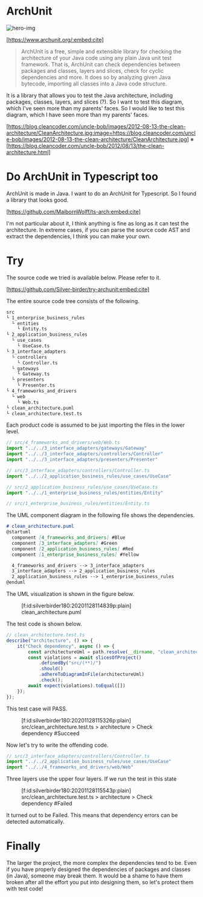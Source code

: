 <!-- 
title: archUnit
date: 2020-12-01T22:43:36+09:00
draft: false
description: description
-->
# ArchUnit

![hero-img](https://res.cloudinary.com/silverbirder/image/upload/v1588513402/micro-frontends-sample-code/micro_frontends_sample.jpg)

[https://www.archunit.org/:embed:cite]

> ArchUnit is a free, simple and extensible library for checking the architecture of your Java code using any plain Java unit test framework. That is, ArchUnit can check dependencies between packages and classes, layers and slices, check for cyclic dependencies and more. It does so by analyzing given Java bytecode, importing all classes into a Java code structure.

It is a library that allows you to test the Java architecture, including packages, classes, layers, and slices (?). So I want to test this diagram, which I've seen more than my parents' faces.
So I would like to test this diagram, which I have seen more than my parents' faces.

[https://blog.cleancoder.com/uncle-bob/images/2012-08-13-the-clean-architecture/CleanArchitecture.jpg:image=https://blog.cleancoder.com/uncle-bob/images/2012-08-13-the-clean-architecture/CleanArchitecture.jpg]
※ [https://blog.cleancoder.com/uncle-bob/2012/08/13/the-clean-architecture.html]

# Do ArchUnit in Typescript too

ArchUnit is made in Java. I want to do an ArchUnit for Typescript.
So I found a library that looks good.

[https://github.com/MaibornWolff/ts-arch:embed:cite]

I'm not particular about it, I think anything is fine as long as it can test the architecture.
In extreme cases, if you can parse the source code AST and extract the dependencies, I think you can make your own.

# Try

The source code we tried is available below. Please refer to it.

[https://github.com/Silver-birder/try-archunit:embed:cite]

The entire source code tree consists of the following.

```markdown
src
└ 1_enterprise_business_rules
  └ entities
    └ Entity.ts
└ 2_application_business_rules
  └ use_cases
    └ UseCase.ts
└ 3_interface_adapters
  └ controllers
    └ Controller.ts
  └ gateways
    └ Gateway.ts
  └ presenters
    └ Presenter.ts
└ 4_frameworks_and_drivers
  └ web
    └ Web.ts
└ clean_architecture.puml
└ clean_architecture.test.ts
```

Each product code is assumed to be just importing the files in the lower level.

```javascript
// src/4_frameworks_and_drivers/web/Web.ts
import "../../3_interface_adapters/gateways/Gateway"
import "../../3_interface_adapters/controllers/Controller"
import "../../3_interface_adapters/presenters/Presenter"
```

```javascript
// src/3_interface_adapters/controllers/Controller.ts
import "../../2_application_business_rules/use_cases/UseCase"
```

```javascript
// src/2_application_business_rules/use_cases/UseCase.ts
import "../../1_enterprise_business_rules/entities/Entity"
```

```javascript
// src/1_enterprise_business_rules/entities/Entity.ts
```

The UML component diagram in the following file shows the dependencies.

```markdown
# clean_architecture.puml
@startuml
  component [4_frameworks_and_drivers] #Blue
  component [3_interface_adapters] #Green
  component [2_application_business_rules] #Red
  component [1_enterprise_business_rules] #Yellow

  4_frameworks_and_drivers --> 3_interface_adapters
  3_interface_adapters --> 2_application_business_rules
  2_application_business_rules --> 1_enterprise_business_rules
@enduml
```

The UML visualization is shown in the figure below.

<figure class="figure-image figure-image-fotolife" title="clean_architecture.puml">[f:id:silverbirder180:20201128114839p:plain]<figcaption>clean_architecture.puml</figcaption></figure>

The test code is shown below.

```javascript
// clean_architecture.test.ts
describe("architecture", () => {
    it("Check dependency", async () => {
        const architectureUml = path.resolve(__dirname, "clean_architecture.puml");
        const violations = await slicesOfProject()
            .definedBy("src/(**)/")
            .should()
            .adhereToDiagramInFile(architectureUml)
            .check();
        await expect(violations).toEqual([])
    });
});
```

This test case will PASS.
<figure class="figure-image figure-image-fotolife" title="src/clean_architecture.test.ts &gt; architecture &gt; Check dependency #Succeed">[f:id:silverbirder180:20201128115326p:plain]<figcaption>src/clean_architecture.test.ts &gt; architecture &gt; Check dependency #Succeed</figcaption></figure>

Now let's try to write the offending code.

```javascript
// src/3_interface_adapters/controllers/Controller.ts
import "../../2_application_business_rules/use_cases/UseCase"
import "../../4_frameworks_and_drivers/web/Web"
```

Three layers use the upper four layers. If we run the test in this state

<figure class="figure-image figure-image-fotolife" title="src/clean_architecture.test.ts &gt; architecture &gt; Check dependency #Failed">[f:id:silverbirder180:20201128115543p:plain]<figcaption>src/clean_architecture.test.ts &gt; architecture &gt; Check dependency #Failed</figcaption></figure>


It turned out to be Failed. This means that dependency errors can be detected automatically.

# Finally

The larger the project, the more complex the dependencies tend to be. Even if you have properly designed the dependencies of packages and classes (in Java), someone may break them. It would be a shame to have them broken after all the effort you put into designing them, so let's protect them with test code!
